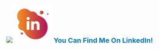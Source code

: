 <img src="https://capsule-render.vercel.app/api?type=venom&color=0:A42A57,100:E38F3E&fontColor=FFFFFF&height=250&section=header&text=Jack's%20GitHub&fontSize=90" />

<a href="https://www.linkedin.com/in/jackkilburn/" style="text-decoration: none;">
  <img height="100" src="/images/linkedin_bubble_icon.png"/> 
  <span style="font-size: 18px; font-weight: bold; color: #0077b5;">You Can Find Me On LinkedIn!</span>
</a>
